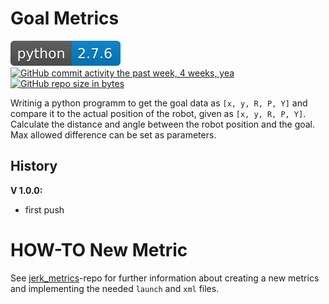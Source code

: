 # Goal Metrics
![Python Version](goal/badges/python-2.7.6-blue.svg)
[![GitHub commit activity the past week, 4 weeks, yea](https://img.shields.io/github/commit-activity/4w/ipa-flg-ma/goal_metrics.svg)](https://github.com/ipa-flg-ma/goal_metrics)
[![GitHub repo size in bytes](https://img.shields.io/github/repo-size/ipa-flg-ma/goal_metrics.svg)](https://github.com/ipa-flg-ma/goal_metrics)

Writinig a python programm to get the goal data as `[x, y, R, P, Y]` and compare it to the actual position
of the robot, given as `[x, y, R, P, Y]`. Calculate the distance and angle between the robot position and the goal.
Max allowed difference can be set as parameters.


## History
**V 1.0.0:**
- first push

# HOW-TO New Metric
See [jerk_metrics](https://github.com/ipa-flg-ma/jerk_metrics/)-repo for further information about creating a new metrics and implementing the needed `launch` and `xml` files.
